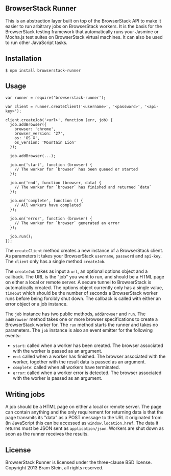## BrowserStack Runner

This is an abstraction layer built on top of the BrowserStack API to make it easier to run arbitrary jobs on BrowserStack workers. It is the basis for the BrowserStack testing framework that automatically runs your Jasmine or Mocha.js test suites on BrowserStack virtual machines. It can also be used to run other JavaScript tasks.

## Installation

    $ npm install browserstack-runner

## Usage

    var runner = require('browserstack-runner');

    var client = runner.createClient('<username>', '<password>', '<api-key>');

    client.createJob('<url>', function (err, job) {
      job.addBrowser({
        browser: 'chrome',
        browser_version: '27',
        os: 'OS X',
        os_version: 'Mountain Lion'
      });

      job.addBrowser(...);

      job.on('start', function (browser) {
        // The worker for `browser` has been queued or started
      });

      job.on('end', function (browser, data) {
        // The worker for `browser` has finished and returned `data`
      });

      job.on('complete', function () {
        // All workers have completed
      });

      job.on('error', function (browser) {
        // The worker for `browser` generated an error
      });

      job.run();
    });

The `createClient` method creates a new instance of a BrowserStack client. As parameters it takes your BrowserStack `username`, `password` and `api-key`. The `client` only has a single method `createJob`.

The `createJob` takes as input a `url`, an optional options object and a callback. The URL is the "job" you want to run, and should be a HTML page on either a local or remote server. A secure tunnel to BrowserStack is automatically created. The options object currently only has a single value, `timeout` which should be the number of seconds a BrowserStack worker runs before being forcibly shut down. The callback is called with either an error object or a job instance.

The `job` instance has two public methods, `addBrowser` and `run`. The `addBrowser` method takes one or more browser specifications to create a BrowserStack worker for. The `run` method starts the runner and takes no parameters. The `job` instance is also an event emitter for the following events:

* `start`: called when a worker has been created. The browser associated with the worker is passed as an argument.
* `end`: called when a worker has finished. The browser associated with the worker, together with the result data is passed as an argument.
* `complete`: called when all workers have terminated.
* `error`: called when a worker error is detected. The browser associated with the worker is passed as an argument.

## Writing jobs

A job should be a HTML page on either a local or remote server. The page can contain anything and the only requirement for returning data is that the page transmits its "data" as a POST message to the URL it originated from (in JavaScript this can be accessed as `window.location.href`. The data it returns must be JSON sent as `application/json`. Workers are shut down as soon as the runner receives the results.

## License
 
BrowserStack Runner is licensed under the three-clause BSD license. Copyright 2013 Bram Stein, all rights reserved.
